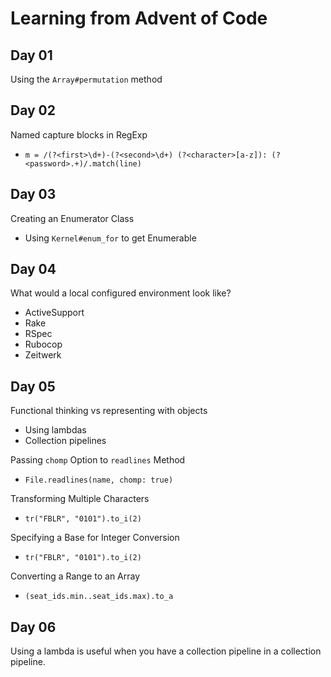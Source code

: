 # Learning from Advent of Code

## Day 01

Using the `Array#permutation` method

## Day 02

Named capture blocks in RegExp

- `m = /(?<first>\d+)-(?<second>\d+) (?<character>[a-z]): (?<password>.+)/.match(line)`

## Day 03

Creating an Enumerator Class

- Using `Kernel#enum_for` to get Enumerable

## Day 04

What would a local configured environment look like?

- ActiveSupport
- Rake
- RSpec
- Rubocop
- Zeitwerk

## Day 05

Functional thinking vs representing with objects

- Using lambdas
- Collection pipelines

Passing `chomp` Option to `readlines` Method

- `File.readlines(name, chomp: true)`

Transforming Multiple Characters

- `tr("FBLR", "0101").to_i(2)`

Specifying a Base for Integer Conversion

- `tr("FBLR", "0101").to_i(2)`

Converting a Range to an Array

- `(seat_ids.min..seat_ids.max).to_a`

## Day 06

Using a lambda is useful when you have a collection pipeline in a collection pipeline.
